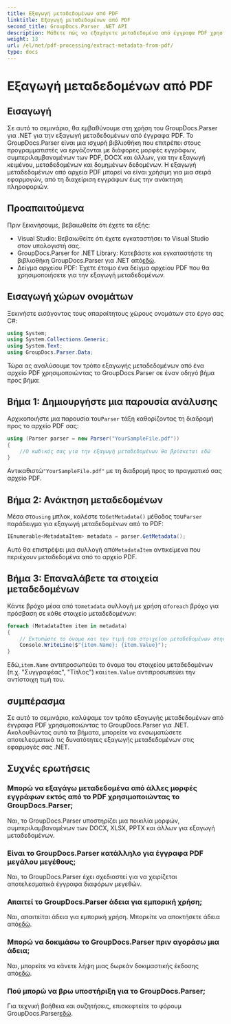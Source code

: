 ```yaml
---
title: Εξαγωγή μεταδεδομένων από PDF
linktitle: Εξαγωγή μεταδεδομένων από PDF
second_title: GroupDocs.Parser .NET API
description: Μάθετε πώς να εξαγάγετε μεταδεδομένα από έγγραφα PDF χρησιμοποιώντας το GroupDocs.Parser για .NET. Αυτός ο περιεκτικός οδηγός καλύπτει βήμα προς βήμα οδηγίες και προϋποθέσεις.
weight: 13
url: /el/net/pdf-processing/extract-metadata-from-pdf/
type: docs
---
```

# Εξαγωγή μεταδεδομένων από PDF

## Εισαγωγή
Σε αυτό το σεμινάριο, θα εμβαθύνουμε στη χρήση του GroupDocs.Parser για .NET για την εξαγωγή μεταδεδομένων από έγγραφα PDF. Το GroupDocs.Parser είναι μια ισχυρή βιβλιοθήκη που επιτρέπει στους προγραμματιστές να εργάζονται με διάφορες μορφές εγγράφων, συμπεριλαμβανομένων των PDF, DOCX και άλλων, για την εξαγωγή κειμένου, μεταδεδομένων και δομημένων δεδομένων. Η εξαγωγή μεταδεδομένων από αρχεία PDF μπορεί να είναι χρήσιμη για μια σειρά εφαρμογών, από τη διαχείριση εγγράφων έως την ανάκτηση πληροφοριών.
## Προαπαιτούμενα
Πριν ξεκινήσουμε, βεβαιωθείτε ότι έχετε τα εξής:
- Visual Studio: Βεβαιωθείτε ότι έχετε εγκαταστήσει το Visual Studio στον υπολογιστή σας.
-  GroupDocs.Parser for .NET Library: Κατεβάστε και εγκαταστήστε τη βιβλιοθήκη GroupDocs.Parser για .NET από[εδώ](https://releases.groupdocs.com/parser/net/).
- Δείγμα αρχείου PDF: Έχετε έτοιμο ένα δείγμα αρχείου PDF που θα χρησιμοποιήσετε για την εξαγωγή μεταδεδομένων.

## Εισαγωγή χώρων ονομάτων
Ξεκινήστε εισάγοντας τους απαραίτητους χώρους ονομάτων στο έργο σας C#:
```csharp
using System;
using System.Collections.Generic;
using System.Text;
using GroupDocs.Parser.Data;
```

Τώρα ας αναλύσουμε τον τρόπο εξαγωγής μεταδεδομένων από ένα αρχείο PDF χρησιμοποιώντας το GroupDocs.Parser σε έναν οδηγό βήμα προς βήμα:
## Βήμα 1: Δημιουργήστε μια παρουσία ανάλυσης
 Αρχικοποιήστε μια παρουσία του`Parser` τάξη καθορίζοντας τη διαδρομή προς το αρχείο PDF σας:
```csharp
using (Parser parser = new Parser("YourSampleFile.pdf"))
{
    //Ο κωδικός σας για την εξαγωγή μεταδεδομένων θα βρίσκεται εδώ
}
```
 Αντικαθιστώ`"YourSampleFile.pdf"` με τη διαδρομή προς το πραγματικό σας αρχείο PDF.
## Βήμα 2: Ανάκτηση μεταδεδομένων
 Μέσα στο`using` μπλοκ, καλέστε το`GetMetadata()` μέθοδος του`Parser` παράδειγμα για εξαγωγή μεταδεδομένων από το PDF:
```csharp
IEnumerable<MetadataItem> metadata = parser.GetMetadata();
```
 Αυτό θα επιστρέψει μια συλλογή από`MetadataItem` αντικείμενα που περιέχουν μεταδεδομένα από το αρχείο PDF.
## Βήμα 3: Επαναλάβετε τα στοιχεία μεταδεδομένων
 Κάντε βρόχο μέσα από το`metadata` συλλογή με χρήση α`foreach` βρόχο για πρόσβαση σε κάθε στοιχείο μεταδεδομένων:
```csharp
foreach (MetadataItem item in metadata)
{
    // Εκτυπώστε το όνομα και την τιμή του στοιχείου μεταδεδομένων στην κονσόλα
    Console.WriteLine($"{item.Name}: {item.Value}");
}
```
 Εδώ,`item.Name` αντιπροσωπεύει το όνομα του στοιχείου μεταδεδομένων (π.χ. "Συγγραφέας", "Τίτλος") και`item.Value` αντιπροσωπεύει την αντίστοιχη τιμή του.

## συμπέρασμα
Σε αυτό το σεμινάριο, καλύψαμε τον τρόπο εξαγωγής μεταδεδομένων από έγγραφα PDF χρησιμοποιώντας το GroupDocs.Parser για .NET. Ακολουθώντας αυτά τα βήματα, μπορείτε να ενσωματώσετε αποτελεσματικά τις δυνατότητες εξαγωγής μεταδεδομένων στις εφαρμογές σας .NET.

## Συχνές ερωτήσεις
### Μπορώ να εξαγάγω μεταδεδομένα από άλλες μορφές εγγράφων εκτός από το PDF χρησιμοποιώντας το GroupDocs.Parser;
Ναι, το GroupDocs.Parser υποστηρίζει μια ποικιλία μορφών, συμπεριλαμβανομένων των DOCX, XLSX, PPTX και άλλων για εξαγωγή μεταδεδομένων.
### Είναι το GroupDocs.Parser κατάλληλο για έγγραφα PDF μεγάλου μεγέθους;
Ναι, το GroupDocs.Parser έχει σχεδιαστεί για να χειρίζεται αποτελεσματικά έγγραφα διαφόρων μεγεθών.
### Απαιτεί το GroupDocs.Parser άδεια για εμπορική χρήση;
 Ναι, απαιτείται άδεια για εμπορική χρήση. Μπορείτε να αποκτήσετε άδεια από[εδώ](https://purchase.groupdocs.com/buy).
### Μπορώ να δοκιμάσω το GroupDocs.Parser πριν αγοράσω μια άδεια;
 Ναι, μπορείτε να κάνετε λήψη μιας δωρεάν δοκιμαστικής έκδοσης από[εδώ](https://releases.groupdocs.com/).
### Πού μπορώ να βρω υποστήριξη για το GroupDocs.Parser;
 Για τεχνική βοήθεια και συζητήσεις, επισκεφτείτε το φόρουμ GroupDocs.Parser[εδώ](https://forum.groupdocs.com/c/parser/17).